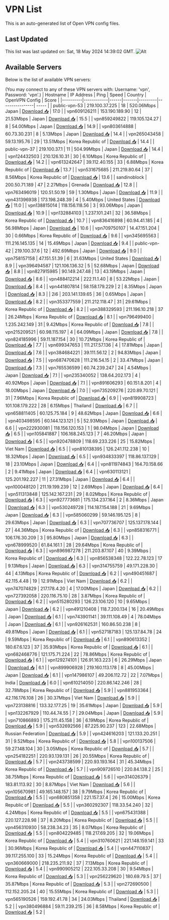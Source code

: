 # VPN List

This is an auto-generated list of Open VPN config files.

## Last Updated

This list was last updated on: Sat, 18 May 2024 14:39:02 GMT.
![Alt](https://repobeats.axiom.co/api/embed/186b98318ef1479477931607c1ad7d823f12451f.svg "Repobeats analytics image")

## Available Servers

Below is the list of available VPN servers:

(You may connect to any of these VPN servers with: Username: 'vpn', Password: 'vpn'.)
| Hostname | IP Address | Ping | Speed | Country | OpenVPN Config | Score |
|----------|------------|------|-------|---------|----------------| ----- |
| public-vpn-53 | 219.100.37.225 | 18 | 520.06Mbps | Japan | [Download 📥](./configs/server_0_JP.ovpn) | 17.0 |
| vpn609126211 | 153.190.189.90 | 12 | 21.53Mbps | Japan | [Download 📥](./configs/server_1_JP.ovpn) | 15.5 |
| vpn859249822 | 119.105.124.27 | 8 | 54.00Mbps | Japan | [Download 📥](./configs/server_2_JP.ovpn) | 14.9 |
| vpn803614888 | 60.73.30.231 | 8 | 5.13Mbps | Japan | [Download 📥](./configs/server_3_JP.ovpn) | 14.4 |
| vpn265043458 | 59.13.195.76 | 29 | 13.51Mbps | Korea Republic of | [Download 📥](./configs/server_4_KR.ovpn) | 14.4 |
| public-vpn-37 | 219.100.37.1 | 11 | 504.99Mbps | Japan | [Download 📥](./configs/server_5_JP.ovpn) | 14.4 |
| vpn124432503 | 210.126.10.31 | 30 | 6.10Mbps | Korea Republic of | [Download 📥](./configs/server_6_KR.ovpn) | 14.2 |
| vpn613242647 | 39.112.40.155 | 33 | 6.88Mbps | Korea Republic of | [Download 📥](./configs/server_7_KR.ovpn) | 13.7 |
| vpn531675685 | 211.219.80.64 | 37 | 8.56Mbps | Korea Republic of | [Download 📥](./configs/server_8_KR.ovpn) | 13.6 |
| sandinoblock | 200.50.71.189 | 47 | 2.27Mbps | Grenada | [Download 📥](./configs/server_9_GD.ovpn) | 12.8 |
| vpn763496019 | 120.51.50.19 | 59 | 1.30Mbps | Japan | [Download 📥](./configs/server_10_JP.ovpn) | 11.9 |
| vpn431396938 | 173.198.248.39 | 4 | 5.40Mbps | United States | [Download 📥](./configs/server_11_US.ovpn) | 11.0 |
| vpn138815014 | 118.156.118.56 | 3 | 93.06Mbps | Japan | [Download 📥](./configs/server_12_JP.ovpn) | 10.9 |
| vpn132884103 | 1.237.101.241 | 32 | 36.58Mbps | Korea Republic of | [Download 📥](./configs/server_13_KR.ovpn) | 10.7 |
| vpn836416898 | 60.94.41.185 | 4 | 56.98Mbps | Japan | [Download 📥](./configs/server_14_JP.ovpn) | 10.6 |
| vpn709750107 | 14.47.151.204 | 30 | 0.66Mbps | Korea Republic of | [Download 📥](./configs/server_15_KR.ovpn) | 9.6 |
| vpn345695563 | 111.216.145.135 | 14 | 15.49Mbps | Japan | [Download 📥](./configs/server_16_JP.ovpn) | 9.4 |
| public-vpn-42 | 219.100.37.6 | 12 | 492.69Mbps | Japan | [Download 📥](./configs/server_17_JP.ovpn) | 9.0 |
| vpn758157158 | 47.151.51.39 | 6 | 31.63Mbps | United States | [Download 📥](./configs/server_18_US.ovpn) | 8.9 |
| vpn396494587 | 121.106.136.32 | 5 | 52.68Mbps | Japan | [Download 📥](./configs/server_19_JP.ovpn) | 8.8 |
| vpn827915985 | 90.149.247.48 | 13 | 43.19Mbps | Japan | [Download 📥](./configs/server_20_JP.ovpn) | 8.6 |
| vpn488412214 | 222.11.1.40 | 8 | 53.22Mbps | Japan | [Download 📥](./configs/server_21_JP.ovpn) | 8.4 |
| vpn441807814 | 58.158.179.229 | 2 | 8.35Mbps | Japan | [Download 📥](./configs/server_22_JP.ovpn) | 8.3 |
| 2i6 | 203.141.139.65 | 36 | 0.65Mbps | Japan | [Download 📥](./configs/server_23_JP.ovpn) | 8.2 |
| vpn353377559 | 211.212.118.47 | 31 | 29.61Mbps | Korea Republic of | [Download 📥](./configs/server_24_KR.ovpn) | 8.2 |
| vpn388329593 | 211.196.10.218 | 37 | 26.24Mbps | Korea Republic of | [Download 📥](./configs/server_25_KR.ovpn) | 8.1 |
| vpn796499400 | 1.235.242.149 | 31 | 9.42Mbps | Korea Republic of | [Download 📥](./configs/server_26_KR.ovpn) | 7.8 |
| vpn215209521 | 60.98.115.197 | 4 | 64.09Mbps | Japan | [Download 📥](./configs/server_27_JP.ovpn) | 7.8 |
| vpn824185996 | 59.11.187.154 | 30 | 10.72Mbps | Korea Republic of | [Download 📥](./configs/server_28_KR.ovpn) | 7.7 |
| vpn699347653 | 111.217.57.136 | 4 | 17.81Mbps | Japan | [Download 📥](./configs/server_29_JP.ovpn) | 7.6 |
| vpn384684221 | 39.111.56.12 | 2 | 94.83Mbps | Japan | [Download 📥](./configs/server_30_JP.ovpn) | 7.5 |
| vpn687470628 | 111.216.54.15 | 2 | 33.47Mbps | Japan | [Download 📥](./configs/server_31_JP.ovpn) | 7.3 |
| vpn765536599 | 60.74.239.247 | 24 | 4.54Mbps | Japan | [Download 📥](./configs/server_32_JP.ovpn) | 7.1 |
| vpn235340052 | 138.64.202.173 | 4 | 40.92Mbps | Japan | [Download 📥](./configs/server_33_JP.ovpn) | 7.1 |
| vpn891606293 | 60.151.8.201 | 4 | 18.00Mbps | Japan | [Download 📥](./configs/server_34_JP.ovpn) | 7.0 |
| vpn735209276 | 220.89.70.121 | 31 | 7.96Mbps | Korea Republic of | [Download 📥](./configs/server_35_KR.ovpn) | 6.9 |
| vpn819908723 | 101.108.179.222 | 28 | 6.15Mbps | Thailand | [Download 📥](./configs/server_36_TH.ovpn) | 6.7 |
| vpn658811405 | 60.125.75.184 | 9 | 48.62Mbps | Japan | [Download 📥](./configs/server_37_JP.ovpn) | 6.6 |
| vpn403498595 | 60.144.123.121 | 5 | 52.93Mbps | Japan | [Download 📥](./configs/server_38_JP.ovpn) | 6.6 |
| vpn222930081 | 118.156.120.153 | 1 | 98.04Mbps | Japan | [Download 📥](./configs/server_39_JP.ovpn) | 6.5 |
| vpn105841887 | 106.168.245.123 | 7 | 46.20Mbps | Japan | [Download 📥](./configs/server_40_JP.ovpn) | 6.5 |
| vpn920478809 | 118.69.233.226 | 25 | 15.82Mbps | Viet Nam | [Download 📥](./configs/server_41_VN.ovpn) | 6.5 |
| vpn810138395 | 126.241.112.238 | 10 | 18.32Mbps | Japan | [Download 📥](./configs/server_42_JP.ovpn) | 6.5 |
| vpn934833397 | 118.86.137.129 | 18 | 23.10Mbps | Japan | [Download 📥](./configs/server_43_JP.ovpn) | 6.4 |
| vpn811974843 | 164.70.158.66 | 2 | 9.41Mbps | Japan | [Download 📥](./configs/server_44_JP.ovpn) | 6.4 |
| vpn630113121 | 125.201.192.227 | 11 | 27.31Mbps | Japan | [Download 📥](./configs/server_45_JP.ovpn) | 6.4 |
| vpn100048120 | 211.19.199.239 | 12 | 2.69Mbps | Japan | [Download 📥](./configs/server_46_JP.ovpn) | 6.4 |
| vpn511313848 | 125.142.167.231 | 29 | 8.02Mbps | Korea Republic of | [Download 📥](./configs/server_47_KR.ovpn) | 6.3 |
| vpn927773681 | 175.134.237.164 | 2 | 8.36Mbps | Japan | [Download 📥](./configs/server_48_JP.ovpn) | 6.3 |
| vpn530249728 | 114.187.154.188 | 21 | 9.69Mbps | Japan | [Download 📥](./configs/server_49_JP.ovpn) | 6.3 |
| vpn585060299 | 59.146.195.125 | 8 | 29.63Mbps | Japan | [Download 📥](./configs/server_50_JP.ovpn) | 6.3 |
| vpn707736707 | 125.137.178.144 | 27 | 44.36Mbps | Korea Republic of | [Download 📥](./configs/server_51_KR.ovpn) | 6.3 |
| vpn858316771 | 106.176.30.209 | 3 | 95.80Mbps | Japan | [Download 📥](./configs/server_52_JP.ovpn) | 6.3 |
| vpn678999520 | 61.84.161.1 | 28 | 29.64Mbps | Korea Republic of | [Download 📥](./configs/server_53_KR.ovpn) | 6.3 |
| vpn896987278 | 211.203.87.107 | 40 | 9.39Mbps | Korea Republic of | [Download 📥](./configs/server_54_KR.ovpn) | 6.3 |
| vpn856538348 | 122.22.78.123 | 17 | 9.13Mbps | Japan | [Download 📥](./configs/server_55_JP.ovpn) | 6.3 |
| vpn314755759 | 49.171.228.30 | 44 | 4.13Mbps | Korea Republic of | [Download 📥](./configs/server_56_KR.ovpn) | 6.2 |
| vpn490451687 | 42.115.4.48 | 19 | 12.91Mbps | Viet Nam | [Download 📥](./configs/server_57_VN.ovpn) | 6.2 |
| vpn747074829 | 217.178.4.20 | 4 | 17.00Mbps | Japan | [Download 📥](./configs/server_58_JP.ovpn) | 6.2 |
| vpn727392058 | 220.116.75.10 | 28 | 3.87Mbps | Korea Republic of | [Download 📥](./configs/server_59_KR.ovpn) | 6.2 |
| vpn515280293 | 126.23.106.120 | 10 | 9.65Mbps | Japan | [Download 📥](./configs/server_60_JP.ovpn) | 6.2 |
| vpn491210408 | 118.7.200.134 | 16 | 20.49Mbps | Japan | [Download 📥](./configs/server_61_JP.ovpn) | 6.1 |
| vpn743901141 | 39.111.108.49 | 4 | 78.04Mbps | Japan | [Download 📥](./configs/server_62_JP.ovpn) | 6.1 |
| vpn926162531 | 160.86.50.238 | 8 | 49.81Mbps | Japan | [Download 📥](./configs/server_63_JP.ovpn) | 6.1 |
| vpn527187183 | 125.137.84.78 | 24 | 9.59Mbps | Korea Republic of | [Download 📥](./configs/server_64_KR.ovpn) | 6.1 |
| vpn890613352 | 180.67.6.123 | 37 | 35.93Mbps | Korea Republic of | [Download 📥](./configs/server_65_KR.ovpn) | 6.1 |
| vpn682468776 | 121.175.71.224 | 22 | 78.86Mbps | Korea Republic of | [Download 📥](./configs/server_66_KR.ovpn) | 6.1 |
| vpn129274101 | 126.91.163.223 | 6 | 26.29Mbps | Japan | [Download 📥](./configs/server_67_JP.ovpn) | 6.1 |
| vpn899906928 | 219.160.113.178 | 8 | 45.00Mbps | Japan | [Download 📥](./configs/server_68_JP.ovpn) | 6.1 |
| vpn147986107 | 49.206.112.72 | 22 | 7.07Mbps | India | [Download 📥](./configs/server_69_IN.ovpn) | 6.0 |
| vpn610214050 | 220.86.142.246 | 28 | 32.78Mbps | Korea Republic of | [Download 📥](./configs/server_70_KR.ovpn) | 5.9 |
| vpn881953364 | 42.116.176.108 | 26 | 30.37Mbps | Viet Nam | [Download 📥](./configs/server_71_VN.ovpn) | 5.9 |
| vpn723138816 | 133.32.177.25 | 19 | 35.61Mbps | Japan | [Download 📥](./configs/server_72_JP.ovpn) | 5.9 |
| vpn132267929 | 110.44.74.55 | 7 | 29.04Mbps | Japan | [Download 📥](./configs/server_73_JP.ovpn) | 5.9 |
| vpn710866893 | 175.211.45.158 | 36 | 6.19Mbps | Korea Republic of | [Download 📥](./configs/server_74_KR.ovpn) | 5.9 |
| vpn532692566 | 87.225.90.237 | 123 | 22.68Mbps | Russian Federation | [Download 📥](./configs/server_75_RU.ovpn) | 5.9 |
| vpn424616203 | 121.133.20.251 | 31 | 9.52Mbps | Korea Republic of | [Download 📥](./configs/server_76_KR.ovpn) | 5.8 |
| vpn100137506 | 59.27.148.104 | 30 | 3.05Mbps | Korea Republic of | [Download 📥](./configs/server_77_KR.ovpn) | 5.7 |
| vpn254182251 | 220.93.139.131 | 26 | 20.55Mbps | Korea Republic of | [Download 📥](./configs/server_78_KR.ovpn) | 5.7 |
| vpn243738599 | 220.93.193.164 | 31 | 45.34Mbps | Korea Republic of | [Download 📥](./configs/server_79_KR.ovpn) | 5.7 |
| vpn909726510 | 220.84.138.2 | 25 | 38.75Mbps | Korea Republic of | [Download 📥](./configs/server_80_KR.ovpn) | 5.6 |
| vpn314026379 | 183.81.113.92 | 30 | 8.87Mbps | Viet Nam | [Download 📥](./configs/server_81_VN.ovpn) | 5.6 |
| vpn105670981 | 49.165.148.157 | 38 | 9.79Mbps | Korea Republic of | [Download 📥](./configs/server_82_KR.ovpn) | 5.5 |
| vpn680851358 | 221.157.37.4 | 26 | 15.00Mbps | Korea Republic of | [Download 📥](./configs/server_83_KR.ovpn) | 5.5 |
| vpn360292307 | 118.33.54.240 | 32 | 4.24Mbps | Korea Republic of | [Download 📥](./configs/server_84_KR.ovpn) | 5.5 |
| vpn675431388 | 220.127.228.98 | 37 | 8.20Mbps | Korea Republic of | [Download 📥](./configs/server_85_KR.ovpn) | 5.5 |
| vpn456310930 | 58.238.34.23 | 35 | 8.07Mbps | Korea Republic of | [Download 📥](./configs/server_86_KR.ovpn) | 5.5 |
| vpn804229485 | 118.217.69.205 | 32 | 19.06Mbps | Korea Republic of | [Download 📥](./configs/server_87_KR.ovpn) | 5.4 |
| vpn310760621 | 221.148.159.141 | 33 | 30.96Mbps | Korea Republic of | [Download 📥](./configs/server_88_KR.ovpn) | 5.4 |
| vpn447110837 | 39.117.255.100 | 33 | 15.24Mbps | Korea Republic of | [Download 📥](./configs/server_89_KR.ovpn) | 5.4 |
| vpn360669000 | 218.235.211.92 | 37 | 7.13Mbps | Korea Republic of | [Download 📥](./configs/server_90_KR.ovpn) | 5.4 |
| vpn990905212 | 222.105.33.208 | 30 | 9.54Mbps | Korea Republic of | [Download 📥](./configs/server_91_KR.ovpn) | 5.3 |
| vpn256229620 | 180.69.79.5 | 37 | 35.87Mbps | Korea Republic of | [Download 📥](./configs/server_92_KR.ovpn) | 5.3 |
| vpn272690500 | 112.152.205.24 | 40 | 15.55Mbps | Korea Republic of | [Download 📥](./configs/server_93_KR.ovpn) | 5.3 |
| vpn565190526 | 159.192.41.78 | 34 | 24.03Mbps | Thailand | [Download 📥](./configs/server_94_TH.ovpn) | 5.2 |
| vpn380496884 | 59.11.239.215 | 36 | 8.58Mbps | Korea Republic of | [Download 📥](./configs/server_95_KR.ovpn) | 5.2 |
